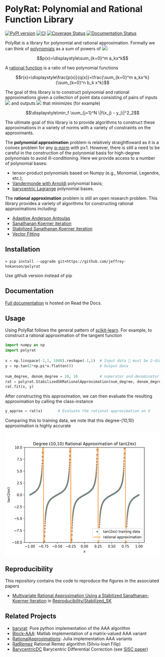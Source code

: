 # PolyRat: Polynomial and Rational Function Library

[![PyPI version](https://badge.fury.io/py/polyrat.svg)](https://badge.fury.io/py/polyrat)
[![CI](https://github.com/jeffrey-hokanson/polyrat/workflows/CI/badge.svg)](https://github.com/jeffrey-hokanson/polyrat/actions?query=workflow%3ACI)
[![Coverage Status](https://coveralls.io/repos/github/jeffrey-hokanson/polyrat/badge.svg?branch=master)](https://coveralls.io/github/jeffrey-hokanson/polyrat?branch=master)
[![Documentation Status](https://readthedocs.org/projects/polyrat/badge/?version=latest)](https://polyrat.readthedocs.io/en/latest/?badge=latest)

PolyRat is a library for polynomial and rational approximation.
Formally we can think of [polynomials](https://en.wikipedia.org/wiki/Polynomial#Polynomial_functions) as a sum of powers of <img src="https://render.githubusercontent.com/render/math?math=x">:

$$p(x)=\displaystyle\sum_{k=0}^m a_kx^k$$

A [rational function](https://en.wikipedia.org/wiki/Rational_function) is a ratio of two polynomial functions

$$r(x)=\displaystyle\frac{p(x)}{q(x)}=\frac{\sum_{k=0}^m a_kx^k}{\sum_{k=0}^n b_k x^k}$$

The goal of this library is to construct polynomial and rational approximations
given a collection of point data consisting of pairs of 
inputs <img src="https://render.githubusercontent.com/render/math?math=x_j\in \mathbb{C}^d">
and outputs <img src="https://render.githubusercontent.com/render/math?math=y_j\in \mathbb{C}^D">
that minimizes (for example)

$$\displaystyle\min_f \sum_{j=1}^N \|f(x_j) - y_j\|^2_2$$

The ultimate goal of this library is to provide algorithms to construct these approximations
in a variety of norms with a variety of constraints on the approximants.


The **polynomial approximation** problem is relatively straightfoward
as it is a convex problem for any [p-norm](https://en.wikipedia.org/wiki/Norm_(mathematics)#p-norm) with p≥1.
However, there is still a need to be careful 
in the construction of the polynomial basis for high-degree polynomials
to avoid ill-conditioning.
Here we provide access to a number of polynomial bases:

* tensor-product polynomials based on Numpy (e.g., Monomial, Legendre, etc.);
* [Vandermonde with Arnoldi](https://arxiv.org/abs/1911.09988) polynomial basis;
* [barycentric Lagrange](https://doi.org/10.1137/S0036144502417715) polynomial bases.

The **rational approximation** problem is still an open research problem.
This library provides a variety of algorithms for constructing rational approximations
including:

* [Adaptive Anderson Antoulas](https://doi.org/10.1137/16M1106122)
* [Sanathanan Koerner iteration](https://doi.org/10.1109/TAC.1963.1105517)
* [Stabilized Sanathanan Koerner iteration](https://arxiv.org/abs/2009.10803)
* [Vector Fitting](https://doi.org/10.1109/61.772353)




## Installation

    > pip install --upgrade git+https://github.com/jeffrey-hokanson/polyrat

Use github version instead of pip

## Documentation

[Full documentation](https://polyrat.readthedocs.io/en/latest/index.html) is hosted on Read the Docs.


## Usage

Using PolyRat follows the general pattern of [scikit-learn](https://scikit-learn.org/stable/).
For example, to construct a rational approximation of the tangent function

```python
import numpy as np
import polyrat

x = np.linspace(-1,1, 1000).reshape(-1,1)  # Input data 🚨 must be 2-dimensional
y = np.tan(2*np.pi*x.flatten())            # Output data

num_degree, denom_degree = 10, 10          # numerator and denominator degrees 
rat = polyrat.StabilizedSKRationalApproximation(num_degree, denom_degree)
rat.fit(x, y)
```

After constructing this approximation, we can then evaluate 
the resulting approximation by calling the class-instance

```python
y_approx = rat(x)		# Evaluate the rational approximation on X
```

Comparing this to training data, we note
that this degree-(10,10) approximation is highly accurate 
<p align="center">
<img src="tan.png" alt="A rational approximation of the tangent function" height="400" style="display: block; margin: 0 auto" />
</p>




## Reproducibility

This repository contains the code to reproduce the figures in the associated papers

* [Multivariate Rational Approximation Using a Stabilized Sanathanan-Koerner Iteration](https://arxiv.org/abs/2009.10803)
  in [Reproducibility/Stabilized_SK](Reproducibility/Stabilized_SK)


## Related Projects

* [baryrat](https://github.com/c-f-h/baryrat): Pure python implementation of the AAA algorithm
* [Block-AAA](https://github.com/nla-group/block_aaa): Matlab implementation of a matrix-valued AAA variant
* [RationalApproximations](https://github.com/billmclean/RationalApproximations): Julia implementation AAA variants
* [RatRemez](https://github.com/sfilip/ratremez) Rational Remez algorithm (Silviu-Ioan Filip)
* [BarycentricDC](https://github.com/sfilip/barycentricDC) Barycentric Differential Correction (see [SISC paper](https://doi.org/10.1137/17M1132409))


